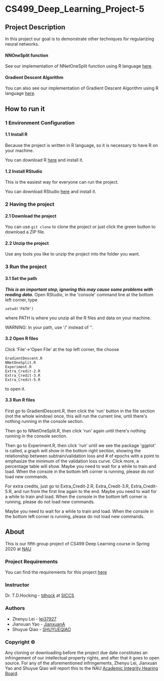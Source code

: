 # CS499_Deep_Learning_Project-5

## Project Description
In this project our goal is to demonstrate other techniques for regularizing neural networks.

#### NNOneSplit function
See our implementation of NNetOneSplit function using R language [here](NNetOneSplit.R).

#### Gradient Descent Algorithm
You can also see our implementation of Gradient Descent Algorithm using R language [here](GradientDescent.R).

## How to run it
### 1 Environment Configuration
#### 1.1 Install R
Because the project is written in R language, so it is necessary to have R on your machine.

You can download R [here](https://www.r-project.org/) and install it.

#### 1.2 Install RStudio
This is the easiest way for everyone can run the project.

You can download RStudio [here](https://rstudio.com/products/rstudio/download/#download) and install it.

### 2 Having the project
#### 2.1 Download the project
You can use ```git clone``` to clone the project or just click the green button to download a ZIP file.

#### 2.2 Unzip the project
Use any tools you like to unzip the project into the folder you want.

### 3 Run the project
#### 3.1 Set the path
***This is an important step, ignoring this may cause some problems with reading data.***
Open RStudio, in the 'console' command line at the bottom left corner, type
```
setwd('PATH')
```
where PATH is where you unzip all the R files and data on your machine.

WARNING: In your path, use '/' instead of '\'.

#### 3.2 Open R files
Click 'File'->'Open File' at the top left corner, the choose
```
GradientDescent.R
NNetOneSplit.R
Experiment.R
Extra_Credit-2.R
Extra_Credit-3.R
Extra_Credit-5.R
```
to open it.

#### 3.3 Run R files
First go to GradientDescent.R, then click the 'run' button in the file section (not the whole window) once, this will run the current line, until there's nothing running in the console section.

Then go to NNetOneSplit.R, then click 'run' again until there's nothing running in the console section.

Then go to Experiment.R, then click 'run' until we see the package 'ggplot' is called, a graph will show in the bottom right section, showing the relationship between subtrain/validation loss and # of epochs with a point to emphasize the minimum of the validation loss curve. Click more, a percentage table will show. Maybe you need to wait for a while to train and load. When the console in the bottom left corner is running, please do not load new commands.

For extra credits, just go to Extra_Credit-2.R, Extra_Credit-3.R, Extra_Credit-5.R, and run from the first line again to the end. Maybe you need to wait for a while to train and load. When the console in the bottom left corner is running, please do not load new commands.

Maybe you need to wait for a while to train and load. When the console in the bottom left corner is running, please do not load new commands.

## About
This is our fifth group project of CS499 Deep Learning course in Spring 2020 at [NAU](https://nau.edu/)

### Project Requirements
You can find the requirements for this project [here](https://github.com/tdhock/cs499-spring2020/blob/master/projects/5.org)

### Instructor
Dr. T.D.Hocking - [tdhock](https://github.com/tdhock) at [SICCS](https://nau.edu/school-of-informatics-computing-and-cyber-systems/)

### Authors
* Zhenyu Lei - [lei37927](https://github.com/lei37927)
* Jianxuan Yao - [JianxuanA](https://github.com/JianxuanA)
* Shuyue Qiao - [SHUYUEQIAO](https://github.com/SHUYUEQIAO)

### Copyright ©
Any cloning or downloading before the project due date constitutes an infringement of our intellectual property rights, and after that it goes to open source. For any of the aforementioned infringements, Zhenyu Lei, Jianxuan Yao and Shuyue Qiao will report this to the NAU [Academic Integrity Hearing Board](https://in.nau.edu/academic-affairs/academic-integrity/).
